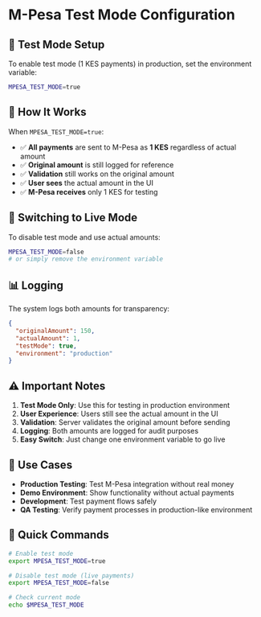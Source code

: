 # M-Pesa Test Mode Configuration

## 🧪 **Test Mode Setup**

To enable test mode (1 KES payments) in production, set the environment variable:

```bash
MPESA_TEST_MODE=true
```

## 🔧 **How It Works**

When `MPESA_TEST_MODE=true`:

- ✅ **All payments** are sent to M-Pesa as **1 KES** regardless of actual amount
- ✅ **Original amount** is still logged for reference
- ✅ **Validation** still works on the original amount
- ✅ **User sees** the actual amount in the UI
- ✅ **M-Pesa receives** only 1 KES for testing

## 🚀 **Switching to Live Mode**

To disable test mode and use actual amounts:

```bash
MPESA_TEST_MODE=false
# or simply remove the environment variable
```

## 📊 **Logging**

The system logs both amounts for transparency:

```json
{
  "originalAmount": 150,
  "actualAmount": 1,
  "testMode": true,
  "environment": "production"
}
```

## ⚠️ **Important Notes**

1. **Test Mode Only**: Use this for testing in production environment
2. **User Experience**: Users still see the actual amount in the UI
3. **Validation**: Server validates the original amount before sending
4. **Logging**: Both amounts are logged for audit purposes
5. **Easy Switch**: Just change one environment variable to go live

## 🎯 **Use Cases**

- **Production Testing**: Test M-Pesa integration without real money
- **Demo Environment**: Show functionality without actual payments
- **Development**: Test payment flows safely
- **QA Testing**: Verify payment processes in production-like environment

## 🔄 **Quick Commands**

```bash
# Enable test mode
export MPESA_TEST_MODE=true

# Disable test mode (live payments)
export MPESA_TEST_MODE=false

# Check current mode
echo $MPESA_TEST_MODE
```
